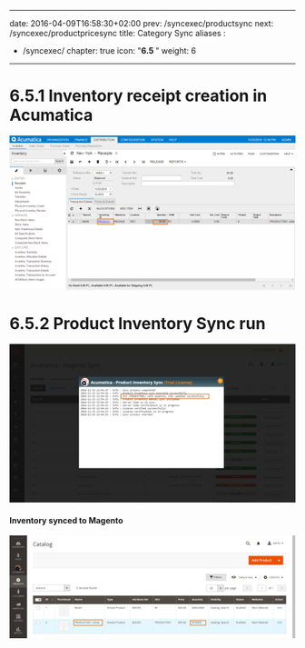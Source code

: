 
---
date: 2016-04-09T16:58:30+02:00
prev: /syncexec/productsync
next: /syncexec/productpricesync
title: Category Sync
aliases :
  - /syncexec/
chapter: true
icon: "<b>6.5 </b>"
weight: 6
---

# 6.5.1 Inventory receipt creation in Acumatica

![Magic](images/inventory-receipt-creation-acumatica.png?classes=shadow)


# 6.5.2 Product Inventory Sync run

![Magic](images/product-inventory-sync-run.png?classes=shadow)

#### Inventory synced to Magento

![Magic](images/inventory-synced-magento.png?classes=shadow)
